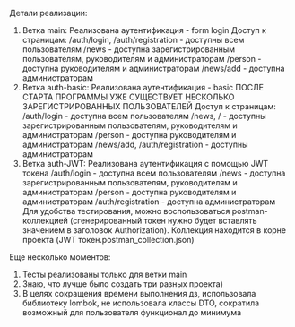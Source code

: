 Детали реализации:

1. Ветка main:
   Реализована аутентификация - form login
   Доступ к страницам:
   /auth/login, /auth/registration - доступны всем пользователям
   /news - доступна зарегистрированным пользователям, руководителям и администраторам
   /person - доступна руководителям и администраторам
   /news/add - доступна администраторам
2. Ветка auth-basic:
   Реализована аутентификация - basic
   ПОСЛЕ СТАРТА ПРОГРАММЫ УЖЕ СУЩЕСТВУЕТ НЕСКОЛЬКО ЗАРЕГИСТРИРОВАННЫХ ПОЛЬЗОВАТЕЛЕЙ
   Доступ к страницам:
   /auth/login - доступна всем пользователям
   /news, / - доступны зарегистрированным пользователям, руководителям и администраторам
   /person - доступна руководителям и администраторам
   /news/add, /auth/registration - доступны администраторам
3. Ветка auth-JWT:
   Реализована аутентификация с помощью JWT токена
   /auth/login - доступна всем пользователям
   /news - доступна зарегистрированным пользователям, руководителям и администраторам
   /person - доступна руководителям и администраторам
   /auth/registration - доступна администраторам
   Для удобства тестирования, можно воспользоваться postman-коллекцией (сгенерированный токен нужно будет вставлять
   значением в заголовок Authorization). Коллекция находится в корне проекта (JWT токен.postman_collection.json)

Еще несколько моментов:

1. Тесты реализованы только для ветки main
2. Знаю, что лучше было создать три разных проекта)
3. В целях сокращения времени выполнения дз, использовала библиотеку lombok, не использовала классы DTO, сократила
   возможный для пользователя функционал до минимума